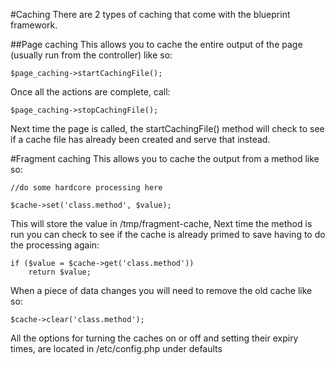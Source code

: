 #Caching
There are 2 types of caching that come with the blueprint framework.

##Page caching
This allows you to cache the entire output of the page (usually run from the controller) like so:
		
	$page_caching->startCachingFile();
		
Once all the actions are complete, call:
	
	$page_caching->stopCachingFile();
		
Next time the page is called, the startCachingFile() method will check to see if a cache file has already been created and serve that instead.

#Fragment caching
This allows you to cache the output from a method like so:
		
	//do some hardcore processing here
	
	$cache->set('class.method', $value);
		
This will store the value in /tmp/fragment-cache, Next time the method is run you can check to see if the cache is already primed to save having to do the processing again:
	
	if ($value = $cache->get('class.method'))
		return $value;
			
When a piece of data changes you will need to remove the old cache like so:
	
	$cache->clear('class.method');
			
All the options for turning the caches on or off and setting their expiry times, are located in /etc/config.php under defaults

